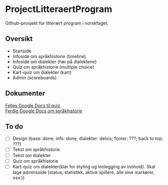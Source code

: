 # ProjectLitteraertProgram
Github-prosjekt for litterært program i norskfaget. 

## Oversikt
* Startside
* Infoside om språkhistorie (timeline)
* Infoside om dialekter (hør på dialektene)
* Quiz om språkhistorie (multiple choice)
* Kart-quiz om dialekter (kart)
* Admin (scoreboards)

## Dokumenter
[Felles Google Docs til quiz](https://docs.google.com/document/d/1k786bBGN7E99t4JQLBTRwmotQB2Qsu_IQl3b-e-nLrw/edit?usp=sharing)
<br>
[Ferdig Google Docs om språkhistorie](https://docs.google.com/document/d/12GljvkvfWXZeozs0sqPwOhUSC2dBpbCTTGr1HZsNdlo/edit?usp=sharing)

## To do
- [ ] Design (base: done; info: done; dialekter: delvis; footer: ???; back to top: ???)
- [ ] Tekst om språkhistorie
- [ ] Tekst om dialekter
- [ ] Quiz om språkhistorie
- [ ] Kart-quiz om dialekter(klar for styling og innlegging av innhold). 
		Skal lage adminsside (status, statistikk, aktive spillere, alle sine markører, osv.))
